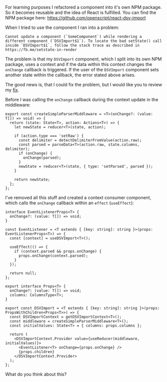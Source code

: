 For learning purposes I refactored a component into it's own NPM package. So it becomes reusable and the idea of React is fulfilled. You can find the NPM package here: https://github.com/openscript/react-dsv-import

When I tried to use the component I ran into a problem:

    Cannot update a component (`SomeComponent`) while rendering a different component (`DSVImport$1`). To locate the bad setState() call inside `DSVImport$1`, follow the stack trace as described in https://fb.me/setstate-in-render

The problem is that my `DSVImport` component, which I split into its own NPM package, uses a context and if the data within this context changes the `onChange` callback is triggered. If the user of the `DSVImport` component sets another state within the callback, the error stated above arises.

The good news is, that I could fix the problem, but I would like you to review my [fix](https://github.com/openscript/react-dsv-import/commit/5ddb0daad7984123b2e51d7d96471c365d1957ed).

Before I was calling the `onChange` callback during the context update in the middleware:

    export const createSimpleParserMiddleware = <T>(onChange?: (value: T[]) => void) => {
      return (state: State<T>, action: Actions<T>) => {
        let newState = reducer<T>(state, action);
    
        if (action.type === 'setRaw') {
          const delimiter = detectDelimiterFromValue(action.raw);
          const parsed = parseData<T>(action.raw, state.columns, delimiter);
          if (onChange) {
            onChange(parsed);
          }
          newState = reducer<T>(state, { type: 'setParsed', parsed });
        }
    
        return newState;
      };
    };

I've removed all this stuff and created a context consumer component, which calls the `onChange` callback within an `effect` (`useEffect`):


    interface EventListenerProps<T> {
      onChange?: (value: T[]) => void;
    }
    
    const EventListener = <T extends { [key: string]: string }>(props: EventListenerProps<T>) => {
      const [context] = useDSVImport<T>();
    
      useEffect(() => {
        if (context.parsed && props.onChange) {
          props.onChange(context.parsed);
        }
      });
    
      return null;
    };
    
    export interface Props<T> {
      onChange?: (value: T[]) => void;
      columns: ColumnsType<T>;
    }
    
    export const DSVImport = <T extends { [key: string]: string }>(props: PropsWithChildren<Props<T>>) => {
      const DSVImportContext = getDSVImportContext<T>();
      const middleware = createSimpleParserMiddleware<T>();
      const initialValues: State<T> = { columns: props.columns };
    
      return (
        <DSVImportContext.Provider value={useReducer(middleware, initialValues)}>
          <EventListener<T> onChange={props.onChange} />
          {props.children}
        </DSVImportContext.Provider>
      );
    };


What do you think about this?